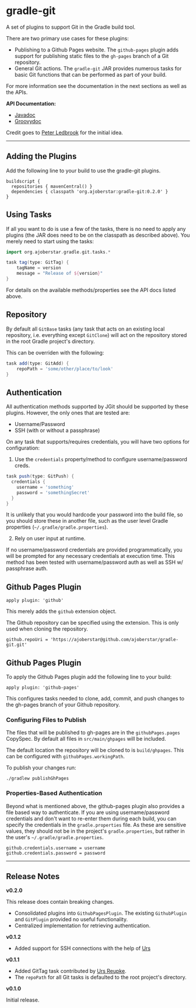 # gradle-git

A set of plugins to support Git in the Gradle build tool.

There are two primary use cases for these plugins:
* Publishing to a Github Pages website.  The `github-pages` plugin adds support
for publishing static files to the `gh-pages` branch of a Git repository.
* General Git actions.  The `gradle-git` JAR provides numerous tasks
for basic Git functions that can be performed as part of your build.

For more information see the documentation in the next sections as well as
the APIs.

**API Documentation:**

* [Javadoc](http://ajoberstar.org/gradle-git/docs/javadoc)
* [Groovydoc](http://ajoberstar.org/gradle-git/docs/groovydoc)

Credit goes to [Peter Ledbrook](https://github.com/pledbrook) for the initial idea.

---

## Adding the Plugins

Add the following line to your build to use the gradle-git plugins.

    buildscript {
      repositories { mavenCentral() }
      dependencies { classpath 'org.ajoberstar:gradle-git:0.2.0' }
    }

## Using Tasks

If all you want to do is use a few of the tasks, there is no need to apply
any plugins (the JAR does need to be on the classpath as described above).
You merely need to start using the tasks:

```groovy
import org.ajoberstar.gradle.git.tasks.*

task tag(type: GitTag) {
	tagName = version
	message = "Release of ${version}"
}
```

For details on the available methods/properties see the API docs listed above.

## Repository

By default all `GitBase` tasks (any task that acts on an existing local
repository, i.e. everything except `GitClone`) will act on the repository
stored in the root Gradle project's directory.

This can be overriden with the following:

```groovy
task add(type: GitAdd) {
	repoPath = 'some/other/place/to/look'
}
```

## Authentication

All authentication methods supported by JGit should be supported by these
plugins.  However, the only ones that are tested are:
* Username/Password
* SSH (with or without a passphrase)

On any task that supports/requires credentials, you will have two options for
configuration:

1. Use the `credentials` property/method to configure username/password creds.

```groovy
task push(type: GitPush) {
  credentials {
    username = 'something'
    password = 'somethingSecret'
  }
}
```

It is unlikely that you would hardcode your password into the build file, so
you should store these in another file, such as the user level Gradle properties
(`~/.gradle/gradle.properties`).

2. Rely on user input at runtime.

If no username/password credentials are provided programmatically, you will be
prompted for any necessary credentials at execution time.  This method has been
tested with username/password auth as well as SSH w/ passphrase auth.

## Github Pages Plugin



    apply plugin: 'github'

This merely adds the `github` extension object.  

The Github repository can be specified using the extension.  This is only
used when cloning the repository.

    github.repoUri = 'https://ajoberstar@github.com/ajoberstar/gradle-git.git'

## Github Pages Plugin

To apply the Github Pages plugin add the following line to your build:

    apply plugin: 'github-pages'

This configures tasks needed to clone, add, commit, and push changes to the gh-pages branch
of your Github repository.

### Configuring Files to Publish

The files that will be published to gh-pages are in the `githubPages.pages` CopySpec.
By default all files in `src/main/ghpages` will be included.

The default location the repository will be cloned to is `build/ghpages`.  This can be configured
with `githubPages.workingPath`.

To publish your changes run:

```
./gradlew publishGhPages
```

### Properties-Based Authentication

Beyond what is mentioned above, the github-pages plugin also provides a file based way
to authenticate.  If you are using username/password credentials and don't want to
re-enter them during each build, you can specify the credentials in the
`gradle.properties` file.  As these are sensitive values, they should not be in the
project's `gradle.properties`, but rather in the user's `~/.gradle/gradle.properties`.

```
github.credentials.username = username
github.credentials.password = password
```

---

## Release Notes

**v0.2.0**

This release does contain breaking changes.

* Consolidated plugins into `GithubPagesPlugin`.  The existing `GithubPlugin`
and `GitPlugin` provided no useful functionality.
* Centralized implementation for retrieving authentication.

**v0.1.2**

* Added support for SSH connections with the help of [Urs](https://github.com/UrsKR)

**v0.1.1**

* Added GitTag task contributed by [Urs Reupke](https://github.com/UrsKR).
* The `repoPath` for all Git tasks is defaulted to the root project's directory.

**v0.1.0**

Initial release.

